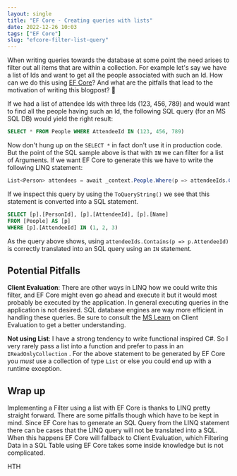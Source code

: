```yaml
---
layout: single
title: "EF Core - Creating queries with lists"
date: 2022-12-26 10:03
tags: ["EF Core"]
slug: "efcore-filter-list-query"
---
```


When writing queries towards the database at some point the need arises to filter out all items that are within a collection. For example let's say we have a list of Ids and want to get all the people associated with such an Id. How can we do this using [EF Core](https://learn.microsoft.com/en-us/ef/core/?WT.mc_id=AZ-MVP-5003494)? And what are the pitfalls that lead to the motivation of writing this blogpost? 🙈

<!-- more -->

If we had a list of attendee Ids with three Ids (123, 456, 789) and would want to find all the people having such an Id, the following SQL query (for an MS SQL DB) would yield the right result:

```sql
SELECT * FROM People WHERE AttendeeId IN (123, 456, 789)
```

Now don't hung up on the `SELECT *` in fact don't use it in production code. But the point of the SQL sample above is that with `IN` we can filter for a list of Arguments. If we want EF Core to generate this we have to write the following LINQ statement:

```c#
List<Person> attendees = await _context.People.Where(p => attendeeIds.Contains(p.AttendeeId)).ToListAsync();
```

If we inspect this query by using the `ToQueryString()` we see that this statement is converted into a SQL statement. 

```sql
SELECT [p].[PersonId], [p].[AttendeeId], [p].[Name]
FROM [People] AS [p]
WHERE [p].[AttendeeId] IN (1, 2, 3)
```

As the query above shows, using `attendeeIds.Contains(p => p.AttendeeId)` is correctly translated into an SQL query using an `IN` statement.

## Potential Pitfalls

**Client Evaluation**: There are other ways in LINQ how we could write this filter, and EF Core might even go ahead and execute it but it would most probably be executed by the application. In general executing queries in the application is not desired. SQL database engines are way more efficient in handling these queries. Be sure to consult the [MS Learn](https://learn.microsoft.com/en-us/ef/core/querying/client-eval?WT.mc_id=AZ-MVP-5003494) on Client Evaluation to get a better understanding.

**Not using List**: I have a strong tendency to write functional inspired C#. So I very rarely pass a list into a function and prefer to pass in an `IReadOnlyCollection` .  For the above statement to be generated by EF Core you _must_ use a collection of type `List` or else you could end up with a runtime exception.



## Wrap up

Implementing a Filter using a list with EF Core is thanks to LINQ pretty straight forward. There are some pitfalls though which have to be kept in mind. Since EF Core has to generate an SQL Query from the LINQ statement there can be cases that the LINQ query will not be translated into a SQL. When this happens EF Core will fallback to Client Evaluation, which  Filtering Data in a SQL Table using EF Core takes some inside knowledge but is not complicated.

HTH



